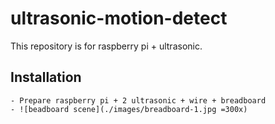 # ultrasonic-motion-detect
This repository is for raspberry pi + ultrasonic.

## Installation
    - Prepare raspberry pi + 2 ultrasonic + wire + breadboard
    - ![beadboard scene](./images/breadboard-1.jpg =300x)